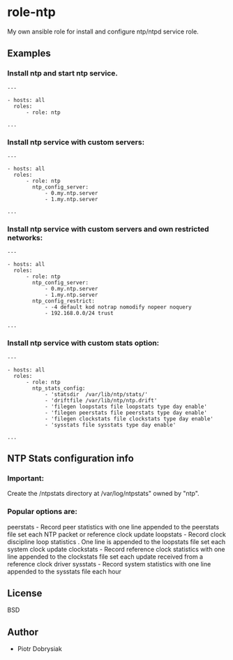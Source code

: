  role-ntp
=========

My own ansible role for install and configure ntp/ntpd service role.

 Examples
----------

### Install ntp and start ntp service.

```
---

- hosts: all
  roles:
      - role: ntp

...
```

### Install ntp service with custom servers:

```
---

- hosts: all
  roles:
      - role: ntp
        ntp_config_server:
            - 0.my.ntp.server
            - 1.my.ntp.server

...
```

### Install ntp service with custom servers and own restricted networks:

```
---

- hosts: all
  roles:
      - role: ntp
        ntp_config_server:
            - 0.my.ntp.server
            - 1.my.ntp.server
        ntp_config_restrict:
            - -4 default kod notrap nomodify nopeer noquery
            - 192.168.0.0/24 trust

...
```

### Install ntp service with custom stats option:

```
---

- hosts: all
  roles:
      - role: ntp
        ntp_stats_config:
            - 'statsdir  /var/lib/ntp/stats/'
            - 'driftfile /var/lib/ntp/ntp.drift'
            - 'filegen loopstats file loopstats type day enable'
            - 'filegen peerstats file peerstats type day enable'
            - 'filegen clockstats file clockstats type day enable'
            - 'sysstats file sysstats type day enable'

...
```



 NTP Stats configuration info
------------------------

### Important:
Create the /ntpstats directory at /var/log/ntpstats" owned by "ntp".

### Popular options are:
peerstats - Record peer statistics with one line appended to the peerstats file set each NTP packet or reference clock update
loopstats - Record clock discipline loop statistics . One line is appended to the loopstats file set each system clock update
clockstats - Record reference clock statistics with one line appended to the clockstats file set each update received from a reference clock driver
sysstats   - Record system statistics with one line appended to the sysstats file each hour

 License
---------

BSD

 Author
--------

 - Piotr Dobrysiak

